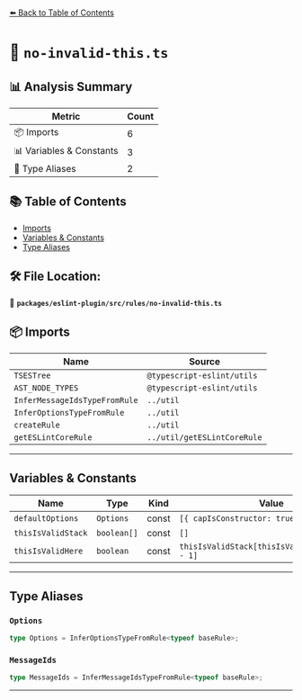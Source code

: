 [⬅️ Back to Table of Contents](../../../../index.md)

# 📄 `no-invalid-this.ts`

## 📊 Analysis Summary

| Metric | Count |
|--------|-------|
| 📦 Imports | 6 |
| 📊 Variables & Constants | 3 |
| 📑 Type Aliases | 2 |

## 📚 Table of Contents

- [Imports](#imports)
- [Variables & Constants](#variables-constants)
- [Type Aliases](#type-aliases)

## 🛠️ File Location:
📂 **`packages/eslint-plugin/src/rules/no-invalid-this.ts`**

## 📦 Imports

| Name | Source |
|------|--------|
| `TSESTree` | `@typescript-eslint/utils` |
| `AST_NODE_TYPES` | `@typescript-eslint/utils` |
| `InferMessageIdsTypeFromRule` | `../util` |
| `InferOptionsTypeFromRule` | `../util` |
| `createRule` | `../util` |
| `getESLintCoreRule` | `../util/getESLintCoreRule` |


---

## Variables & Constants

| Name | Type | Kind | Value | Exported |
|------|------|------|-------|----------|
| `defaultOptions` | `Options` | const | `[{ capIsConstructor: true }]` | ✗ |
| `thisIsValidStack` | `boolean[]` | const | `[]` | ✗ |
| `thisIsValidHere` | `boolean` | const | `thisIsValidStack[thisIsValidStack.length - 1]` | ✗ |


---

## Type Aliases

### `Options`

```ts
type Options = InferOptionsTypeFromRule<typeof baseRule>;
```

### `MessageIds`

```ts
type MessageIds = InferMessageIdsTypeFromRule<typeof baseRule>;
```


---